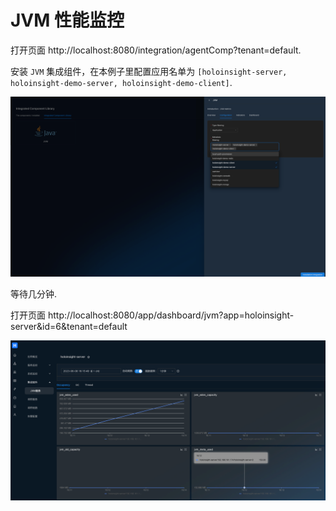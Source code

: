 # JVM 性能监控
打开页面 http://localhost:8080/integration/agentComp?tenant=default.

安装 `JVM` 集成组件，在本例子里配置应用名单为 `[holoinsight-server, holoinsight-demo-server, holoinsight-demo-client]`.

![jvm-install.png](jvm-install.png)

等待几分钟.

打开页面 http://localhost:8080/app/dashboard/jvm?app=holoinsight-server&id=6&tenant=default

![app-jvm.png](app-jvm.png)
